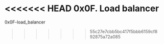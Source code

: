 <<<<<<< HEAD
0x0F. Load balancer
=======
0x0F-load_balancer
>>>>>>> 55c27e7cbb5bc417f5bbb6159cf892875a72a085

